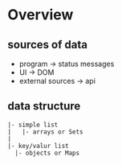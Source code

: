# Overview

## sources of data

- program -> status messages
- UI -> DOM
- external sources -> api


## data structure

```
|- simple list 
|	|- arrays or Sets
|
|- key/valur list
  |- objects or Maps
```


